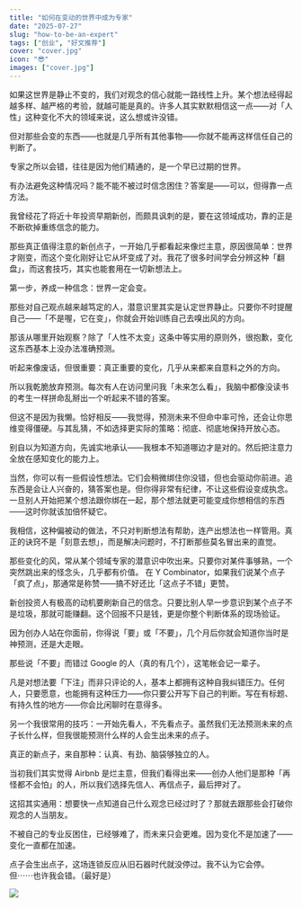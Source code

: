 ```yaml
---
title: "如何在变动的世界中成为专家"
date: "2025-07-27"
slug: "how-to-be-an-expert"
tags: ["创业", "好文推荐"]
cover: "cover.jpg"
icon: "😎"
images: ["cover.jpg"]
---
```

如果这世界是静止不变的，我们对观念的信心就能一路线性上升。某个想法经得起越多样、越严格的考验，就越可能是真的。许多人其实默默相信这一点——对「人性」这种变化不大的领域来说，这么想或许没错。



但对那些会变的东西——也就是几乎所有其他事物——你就不能再这样信任自己的判断了。



专家之所以会错，往往是因为他们精通的，是一个早已过期的世界。



有办法避免这种情况吗？能不能不被过时信念困住？答案是——可以，但得靠一点方法。



我曾经花了将近十年投资早期新创，而颇具讽刺的是，要在这领域成功，靠的正是不断砍掉重练信念的能力。



那些真正值得注意的新创点子，一开始几乎都看起来像烂主意，原因很简单：世界才刚变，而这个变化刚好让它从坏变成了对。我花了很多时间学会分辨这种「翻盘」，而这套技巧，其实也能套用在一切新想法上。



第一步，养成一种信念：世界一定会变。



那些对自己观点越来越笃定的人，潜意识里其实是认定世界静止。只要你不时提醒自己——「不是喔，它在变」，你就会开始训练自己去嗅出风的方向。



那该从哪里开始观察？除了「人性不太变」这条中等实用的原则外，很抱歉，变化这东西基本上没办法准确预测。



听起来像废话，但很重要：真正重要的变化，几乎从来都来自意料之外的方向。



所以我乾脆放弃预测。每次有人在访问里问我「未来怎么看」，我脑中都像没读书的考生一样拼命乱掰出一个听起来不错的答案。



但这不是因为我懒。恰好相反——我觉得，预测未来不但命中率可怜，还会让你思维变得僵硬。与其乱猜，不如选择更实际的策略：彻底、彻底地保持开放心态。



别自以为知道方向，先诚实地承认——我根本不知道哪边才是对的。然后把注意力全放在感知变化的能力上。



当然，你可以有一些假设性想法。它们会稍微绑住你没错，但也会驱动你前进。追东西是会让人兴奋的，猜答案也是。但你得非常有纪律，不让这些假设变成执念。
一旦别人开始把某个想法跟你绑在一起，那个想法就更可能变成你想相信的东西——这时你就该加倍怀疑它。



我相信，这种偏被动的做法，不只对判断想法有帮助，连产出想法也一样管用。真正的诀窍不是「刻意去想」，而是解决问题时，不打断那些莫名冒出来的直觉。



那些变化的风，常从某个领域专家的潜意识中吹出来。只要你对某件事够熟，一个突然跳出来的怪念头，几乎都有价值。
在 Y Combinator，如果我们说某个点子「疯了点」，那通常是称赞——搞不好还比「这点子不错」更赞。



新创投资人有极高的动机要刷新自己的信念。只要比别人早一步意识到某个点子不是垃圾，那就可能赚翻。这个回报不只是钱，更是你整个判断体系的现场验证。



因为创办人站在你面前，你得说「要」或「不要」，几个月后你就会知道你当时是神预测，还是大走眼。



那些说「不要」而错过 Google 的人（真的有几个），这笔帐会记一辈子。



凡是对想法要「下注」而非只评论的人，基本上都拥有这种自我纠错压力。任何人，只要愿意，也能拥有这种压力——你只要公开写下自己的判断。写在有标题、有持久性的地方——你会比闲聊时在意得多。



另一个我很常用的技巧：一开始先看人，不先看点子。虽然我们无法预测未来的点子长什么样，但我很能预测什么样的人会生出未来的点子。



真正的新点子，来自那种：认真、有劲、脑袋够独立的人。



当初我们其实觉得 Airbnb 是烂主意，但我们看得出来——创办人他们是那种「再怪都不会怕」的人，所以我们选择先信人、再信点子，最后押对了。



这招其实通用：想要快一点知道自己什么观念已经过时了？那就去跟那些会打破你观念的人当朋友。



不被自己的专业反困住，已经够难了，而未来只会更难。因为变化不是加速了——变化一直都在加速。



点子会生出点子，这场连锁反应从旧石器时代就没停过。我不认为它会停。
但⋯⋯也许我会错。（最好是）




![](https://prod-files-secure.s3.us-west-2.amazonaws.com/112d0858-5090-4d34-a606-b75eb8d65fd2/46476355-9cf3-4e99-9b7a-3531bc426380/1000202064.png?X-Amz-Algorithm=AWS4-HMAC-SHA256&X-Amz-Content-Sha256=UNSIGNED-PAYLOAD&X-Amz-Credential=ASIAZI2LB466RPWF43WS%2F20251029%2Fus-west-2%2Fs3%2Faws4_request&X-Amz-Date=20251029T224559Z&X-Amz-Expires=3600&X-Amz-Security-Token=IQoJb3JpZ2luX2VjECIaCXVzLXdlc3QtMiJHMEUCIQD9fjH7ls%2Be8VLu9LaN6jcRzHAY40jmEkG61uHoGWOVxQIgDl8kJ3mf7ovPR4Rhxux3tAzm7fvHeGKeh4B9e%2Fv1oisqiAQI2v%2F%2F%2F%2F%2F%2F%2F%2F%2F%2FARAAGgw2Mzc0MjMxODM4MDUiDLvSYF6lH1jBtuycbSrcA55Qsjr9OfBjsfYcK3XDgXXcRaX7yfZ5bKUTu4CHvtoHTUBngZTI24lSwC8%2BcgDv7aXoY6g8lMqSXb%2FcF%2FywaksosmeOrXE7jt4amFN%2FSAn%2B9pdrGwlsClNmCRPf%2BQQFMi6tsqOGJol8mlivisrH%2BBE4%2BenNzfulS1MTYUnhqcBGcUNiaT9A%2FeAqRJ3b9ozHTnwsOk%2BHkFlZnTDniHVGRZspwJYJHbxwr2yS2%2Fi4b%2BTPv4Emgk6bngJNs%2FBgIA%2BHhcGFlJqwbW%2BbVlouG3dYhztZtvK%2FJf1kNSdk751G7i%2BVw2PRPPnyqVSIqHbXRu1rrXVtWeG8lf06SGjszg5muJkICB5DCM2GrZ5ZHUdrYD3nerqlsGRkHNEKKh4ckVWQLUwcCYwe4TK8p%2FfJAOwv8P2yD6VyhpfP%2F1EHRx7KIEeSguL4Gc3QHSvtuVACKQq4DOVNFSVxGYFyV8k8eLyk5FPKyR7XeHS1GTpifNjrf28yFpbyrosxuCW0wYeSJXLFq1PC%2BP89j88VCaItdbjmKtXPMtPXR3XCwGjXWcKWK1JoOzMCtK8U1YIx54pIvpiEJo0kP2eVbgybzX9zbWqZ7cW49i%2FzFB4ktLGaauAcanXF4AhK0c4Gey%2Bv0IUQMMKcicgGOqUBickpNBik0s4e5m8ChcLjkC1QhFmQEOC0ESv2O%2BkYkHT1Los%2B%2F%2F1fEtLxPKPci72g%2B0dZ1zK7R8kCsHvd8YZL8ZRIUGwRxJae7sR9emsVdMbe28w0Tc5FT0d4hvVU83EDuhTmONRCkEjPUCLXaO4mwV5ULuLDvFFfcOkY4q7gZKnx01AfV1QDgf5H1sr%2FXRSt50ZsveQ8mDv4JYAzBEyBlfAHxpe7&X-Amz-Signature=06b6237be378ff0946f5bc7577fcd20c77d113ce615c388842ce1e50fd46b130&X-Amz-SignedHeaders=host&x-amz-checksum-mode=ENABLED&x-id=GetObject)

